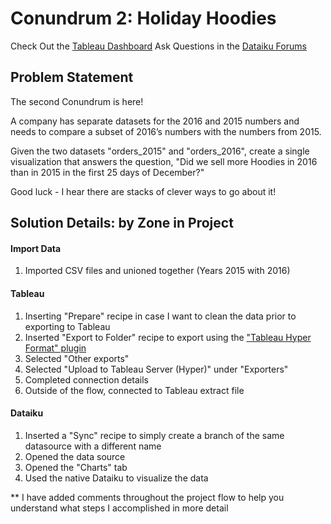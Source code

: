 # Conundrum 2: Holiday Hoodies
Check Out the [Tableau Dashboard](https://public.tableau.com/app/profile/michael.r.thompson/viz/Conundrum2Dataiku/Conundrum2?publish=yes)
Ask Questions in the [Dataiku Forums](https://community.dataiku.com/t5/Community-Conundrums/Conundrum-2-Holiday-Hoodies/m-p/5634/thread-id/7/highlight/false)
## Problem Statement
The second Conundrum is here!

A company has separate datasets for the 2016 and 2015 numbers and needs to compare a subset of 2016’s numbers with the numbers from 2015.

Given the two datasets "orders_2015" and "orders_2016", create a single visualization that answers the question, "Did we sell more Hoodies in 2016 than in 2015 in the first 25 days of December?"

Good luck - I hear there are stacks of clever ways to go about it!

## Solution Details: by Zone in Project
#### Import Data
1. Imported CSV files and unioned together (Years 2015 with 2016)

#### Tableau
1. Inserting "Prepare" recipe in case I want to clean the data prior to exporting to Tableau
2. Inserted "Export to Folder" recipe to export using the ["Tableau Hyper Format" plugin](https://www.dataiku.com/product/plugins/tableau-hyper-export)
3. Selected "Other exports"
4. Selected "Upload to Tableau Server (Hyper)" under "Exporters"
5. Completed connection details
6. Outside of the flow, connected to Tableau extract file

#### Dataiku
1. Inserted a "Sync" recipe to simply create a branch of the same datasource with a different name
2. Opened the data source
3. Opened the "Charts" tab
4. Used the native Dataiku to visualize the data

** I have added comments throughout the project flow to help you understand what steps I accomplished in more detail
